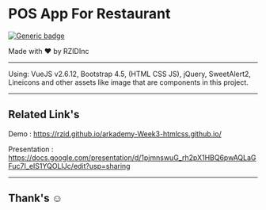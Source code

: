 # POS App For Restaurant
[![Generic badge](https://img.shields.io/badge/build-pass-success.svg)](https://shields.io/)

Made with :heart: by RZIDInc

---

Using: VueJS v2.6.12, Bootstrap 4.5, (HTML CSS JS), jQuery, SweetAlert2, Lineicons and other assets like image that are components in this project.

---
## Related Link's
Demo            : https://rzid.github.io/arkademy-Week3-htmlcss.github.io/

Presentation    : https://docs.google.com/presentation/d/1pjmnswuG_rh2pX1HBQ6pwAQLaGFuc7I_eIS1YQOLIJc/edit?usp=sharing

---

## Thank's :relaxed: